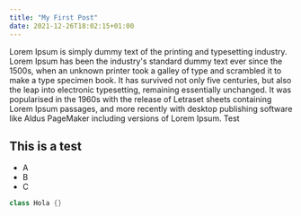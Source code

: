 ```yaml
---
title: "My First Post"
date: 2021-12-26T18:02:15+01:00
---
```


Lorem Ipsum is simply dummy text of the printing and typesetting industry. Lorem Ipsum has been the industry's standard dummy text ever since the 1500s, when an unknown printer took a galley of type and scrambled it to make a type specimen book. It has survived not only five centuries, but also the leap into electronic typesetting, remaining essentially unchanged. It was popularised in the 1960s with the release of Letraset sheets containing Lorem Ipsum passages, and more recently with desktop publishing software like Aldus PageMaker including versions of Lorem Ipsum.
Test

## This is a test

- A
- B
- C


```java
class Hola {}
```

